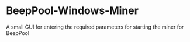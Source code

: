 # BeepPool-Windows-Miner
A small GUI for entering the required parameters for starting the miner for BeepPool

